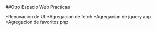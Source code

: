 ##Otro Espacio Web Practicas

*Renovacion de UI
*Agregacion de fetch
*Agregacion de jquery app
*Agregacion de favoritos php

